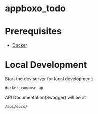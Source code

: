 # appboxo_todo


# Prerequisites

- [Docker](https://docs.docker.com/docker-for-mac/install/)  

# Local Development

Start the dev server for local development:
```bash
docker-compose up
```

API Documentation(Swagger) will be at
```
/api/docs/
```
